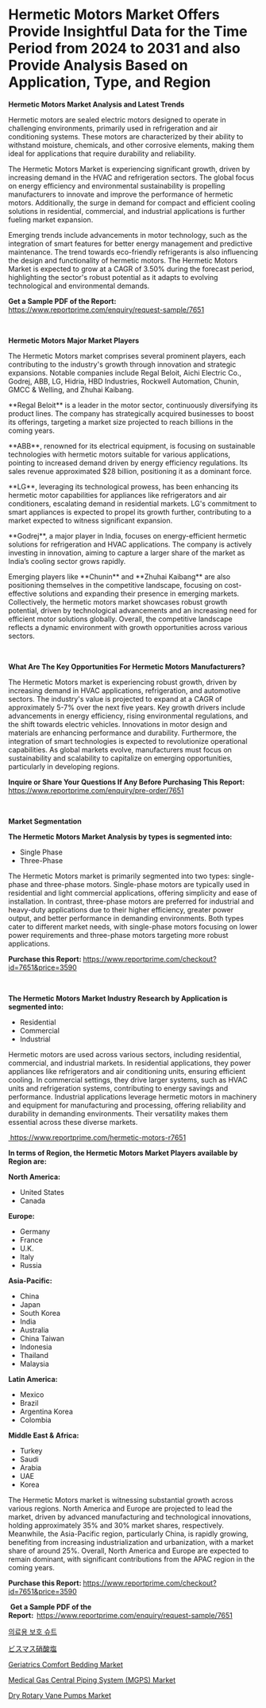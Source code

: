 <p><h1>Hermetic Motors Market Offers Provide Insightful Data for the Time Period from 2024 to 2031 and also Provide Analysis Based on Application, Type, and Region</h1></p><p><strong>Hermetic Motors Market Analysis and Latest Trends</strong></p>
<p><p>Hermetic motors are sealed electric motors designed to operate in challenging environments, primarily used in refrigeration and air conditioning systems. These motors are characterized by their ability to withstand moisture, chemicals, and other corrosive elements, making them ideal for applications that require durability and reliability.</p><p>The Hermetic Motors Market is experiencing significant growth, driven by increasing demand in the HVAC and refrigeration sectors. The global focus on energy efficiency and environmental sustainability is propelling manufacturers to innovate and improve the performance of hermetic motors. Additionally, the surge in demand for compact and efficient cooling solutions in residential, commercial, and industrial applications is further fueling market expansion.</p><p>Emerging trends include advancements in motor technology, such as the integration of smart features for better energy management and predictive maintenance. The trend towards eco-friendly refrigerants is also influencing the design and functionality of hermetic motors. The Hermetic Motors Market is expected to grow at a CAGR of 3.50% during the forecast period, highlighting the sector's robust potential as it adapts to evolving technological and environmental demands.</p></p>
<p><strong>Get a Sample PDF of the Report:&nbsp;</strong> <a href="https://www.reportprime.com/enquiry/request-sample/7651">https://www.reportprime.com/enquiry/request-sample/7651</a></p>
<p>&nbsp;</p>
<p><strong>Hermetic Motors Major Market Players</strong></p>
<p><p>The Hermetic Motors market comprises several prominent players, each contributing to the industry's growth through innovation and strategic expansions. Notable companies include Regal Beloit, Aichi Electric Co., Godrej, ABB, LG, Hidria, HBD Industries, Rockwell Automation, Chunin, GMCC & Welling, and Zhuhai Kaibang.</p><p>**Regal Beloit** is a leader in the motor sector, continuously diversifying its product lines. The company has strategically acquired businesses to boost its offerings, targeting a market size projected to reach billions in the coming years.</p><p>**ABB**, renowned for its electrical equipment, is focusing on sustainable technologies with hermetic motors suitable for various applications, pointing to increased demand driven by energy efficiency regulations. Its sales revenue approximated $28 billion, positioning it as a dominant force.</p><p>**LG**, leveraging its technological prowess, has been enhancing its hermetic motor capabilities for appliances like refrigerators and air conditioners, escalating demand in residential markets. LG's commitment to smart appliances is expected to propel its growth further, contributing to a market expected to witness significant expansion.</p><p>**Godrej**, a major player in India, focuses on energy-efficient hermetic solutions for refrigeration and HVAC applications. The company is actively investing in innovation, aiming to capture a larger share of the market as India’s cooling sector grows rapidly.</p><p>Emerging players like **Chunin** and **Zhuhai Kaibang** are also positioning themselves in the competitive landscape, focusing on cost-effective solutions and expanding their presence in emerging markets. Collectively, the hermetic motors market showcases robust growth potential, driven by technological advancements and an increasing need for efficient motor solutions globally. Overall, the competitive landscape reflects a dynamic environment with growth opportunities across various sectors.</p></p>
<p>&nbsp;</p>
<p><strong>What Are The Key Opportunities For Hermetic Motors Manufacturers?</strong></p>
<p><p>The Hermetic Motors market is experiencing robust growth, driven by increasing demand in HVAC applications, refrigeration, and automotive sectors. The industry's value is projected to expand at a CAGR of approximately 5-7% over the next five years. Key growth drivers include advancements in energy efficiency, rising environmental regulations, and the shift towards electric vehicles. Innovations in motor design and materials are enhancing performance and durability. Furthermore, the integration of smart technologies is expected to revolutionize operational capabilities. As global markets evolve, manufacturers must focus on sustainability and scalability to capitalize on emerging opportunities, particularly in developing regions.</p></p>
<p><strong>Inquire or Share Your Questions If Any Before Purchasing This Report:</strong> <a href="https://www.reportprime.com/enquiry/pre-order/7651">https://www.reportprime.com/enquiry/pre-order/7651</a></p>
<p>&nbsp;</p>
<p><strong>Market Segmentation</strong></p>
<p><strong>The Hermetic Motors Market Analysis by types is segmented into:</strong></p>
<p><ul><li>Single Phase</li><li>Three-Phase</li></ul></p>
<p><p>The Hermetic Motors market is primarily segmented into two types: single-phase and three-phase motors. Single-phase motors are typically used in residential and light commercial applications, offering simplicity and ease of installation. In contrast, three-phase motors are preferred for industrial and heavy-duty applications due to their higher efficiency, greater power output, and better performance in demanding environments. Both types cater to different market needs, with single-phase motors focusing on lower power requirements and three-phase motors targeting more robust applications.</p></p>
<p><strong>Purchase this Report:&nbsp;</strong><a href="https://www.reportprime.com/checkout?id=7651&price=3590">https://www.reportprime.com/checkout?id=7651&price=3590</a></p>
<p>&nbsp;</p>
<p><strong>The Hermetic Motors Market Industry Research by Application is segmented into:</strong></p>
<p><ul><li>Residential</li><li>Commercial</li><li>Industrial</li></ul></p>
<p><p>Hermetic motors are used across various sectors, including residential, commercial, and industrial markets. In residential applications, they power appliances like refrigerators and air conditioning units, ensuring efficient cooling. In commercial settings, they drive larger systems, such as HVAC units and refrigeration systems, contributing to energy savings and performance. Industrial applications leverage hermetic motors in machinery and equipment for manufacturing and processing, offering reliability and durability in demanding environments. Their versatility makes them essential across these diverse markets.</p></p>
<p><a href="https://www.reportprime.com/hermetic-motors-r7651">&nbsp;https://www.reportprime.com/hermetic-motors-r7651</a></p>
<p><strong>In terms of Region, the Hermetic Motors Market Players available by Region are:</strong></p>
<p>
    <p> <strong> North America: </strong>
        <ul>
            <li>United States</li>
            <li>Canada</li>
        </ul>
        </p> 
    <p> <strong> Europe: </strong>
        <ul>
            <li>Germany</li>
            <li>France</li>
            <li>U.K.</li>
            <li>Italy</li>
            <li>Russia</li>
        </ul>
        </p> 
    <p> <strong> Asia-Pacific: </strong>
        <ul>
            <li>China</li>
            <li>Japan</li>
            <li>South Korea</li>
            <li>India</li>
            <li>Australia</li>
            <li>China Taiwan</li>
            <li>Indonesia</li>
            <li>Thailand</li>
            <li>Malaysia</li>
        </ul>
        </p> 
    <p> <strong> Latin America: </strong>
        <ul>
            <li>Mexico</li>
            <li>Brazil</li>
            <li>Argentina Korea</li>
            <li>Colombia</li>
        </ul>
        </p> 
    <p> <strong> Middle East & Africa: </strong>
        <ul>
            <li>Turkey</li>
            <li>Saudi</li>
            <li>Arabia</li>
            <li>UAE</li>
            <li>Korea</li>
        </ul>
    </p>
    </p>
<p><p>The Hermetic Motors market is witnessing substantial growth across various regions. North America and Europe are projected to lead the market, driven by advanced manufacturing and technological innovations, holding approximately 35% and 30% market shares, respectively. Meanwhile, the Asia-Pacific region, particularly China, is rapidly growing, benefiting from increasing industrialization and urbanization, with a market share of around 25%. Overall, North America and Europe are expected to remain dominant, with significant contributions from the APAC region in the coming years.</p></p>
<p><strong>Purchase this Report: </strong><a href="https://www.reportprime.com/checkout?id=7651&price=3590">https://www.reportprime.com/checkout?id=7651&price=3590</a></p>
<p>&nbsp;<strong>Get a Sample PDF of the Report:&nbsp;&nbsp;</strong><a href="https://www.reportprime.com/enquiry/request-sample/7651">https://www.reportprime.com/enquiry/request-sample/7651</a></p>
<p><strong></strong></p>
<p><p><a href="https://github.com/sougarounis/Market-Research-Report-List-6/blob/main/600425854782.md">의료용 보호 슈트</a></p><p><a href="https://medium.com/@novastamm2023/%E3%82%B0%E3%83%AD%E3%83%BC%E3%83%90%E3%83%AB%E3%83%93%E3%82%B9%E3%83%9E%E3%82%B9%E7%A1%9D%E9%85%B8%E5%A1%A9%E5%B8%82%E5%A0%B4%E3%82%BB%E3%82%AF%E3%82%BF%E3%83%BC-2024%E5%B9%B4-2031%E5%B9%B4-%E5%B8%82%E5%A0%B4%E6%8C%87%E6%A8%99%E3%81%A8%E5%B8%82%E5%A0%B4%E6%88%A6%E7%95%A5%E7%9A%84%E3%82%A4%E3%83%B3%E3%82%B5%E3%82%A4%E3%83%88-f213ff3120b4">ビスマス硝酸塩</a></p><p><a href="https://issuu.com/reportprime-2/docs/geriatrics-comfort-bedding-market-s_919ddffe6fa594">Geriatrics Comfort Bedding Market</a></p><p><a href="https://issuu.com/reportprime-2/docs/medical-gas-central-piping-system-m_7c0426bc5ebbbc">Medical Gas Central Piping System (MGPS) Market</a></p><p><a href="https://medium.com/@ashrafarfi4_21087/future-trends-in-global-dry-rotary-vane-pumps-market-market-insights-and-analysis-from-2024-to-c15044db7b6c">Dry Rotary Vane Pumps Market</a></p></p>